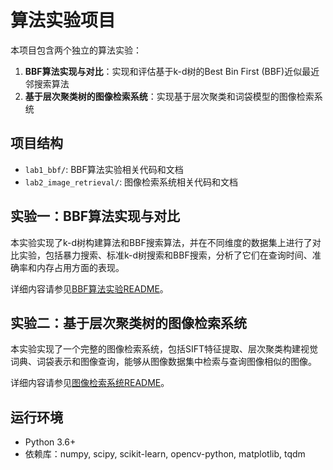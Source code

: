 # 算法实验项目

本项目包含两个独立的算法实验：

1. **BBF算法实现与对比**：实现和评估基于k-d树的Best Bin First (BBF)近似最近邻搜索算法
2. **基于层次聚类树的图像检索系统**：实现基于层次聚类和词袋模型的图像检索系统

## 项目结构

- `lab1_bbf/`: BBF算法实验相关代码和文档
- `lab2_image_retrieval/`: 图像检索系统相关代码和文档

## 实验一：BBF算法实现与对比

本实验实现了k-d树构建算法和BBF搜索算法，并在不同维度的数据集上进行了对比实验，包括暴力搜索、标准k-d树搜索和BBF搜索，分析了它们在查询时间、准确率和内存占用方面的表现。

详细内容请参见[BBF算法实验README](lab1_bbf/README.md)。

## 实验二：基于层次聚类树的图像检索系统

本实验实现了一个完整的图像检索系统，包括SIFT特征提取、层次聚类构建视觉词典、词袋表示和图像查询，能够从图像数据集中检索与查询图像相似的图像。

详细内容请参见[图像检索系统README](lab2_image_retrieval/README.md)。

## 运行环境

- Python 3.6+
- 依赖库：numpy, scipy, scikit-learn, opencv-python, matplotlib, tqdm 
